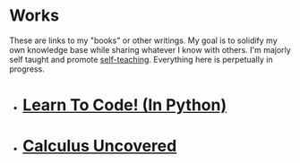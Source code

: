 # Works

These are links to my "books" or other writings. My goal is to solidify my own knowledge base while sharing whatever I know with others. I'm majorly self taught and promote [self-teaching](https://en.wikipedia.org/wiki/Autodidacticism#:~:text=Autodidacticism%20(also%20autodidactism)%20or%20self,teachers%2C%20professors%2C%20institutions). Everything here is perpetually in progress.

* # [Learn To Code! (In Python)](https://steveonlinux.github.io/learn_to_code/started/what.html)

* # [Calculus Uncovered](https://bakersfield-tutoring.gitbook.io/calculus_uncovered/)

